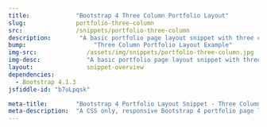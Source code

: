 ```yaml
---
title:             "Bootstrap 4 Three Column Portfolio Layout"
slug:              portfolio-three-column
src:               /snippets/portfolio-three-column
description:	    "A basic portfolio page layout snippet with three content columns and equal card heights built with Bootstrap 4"
bump:			        "Three Column Portfolio Layout Example"
img-src:	    	  /assets/img/snippets/portfolio-three-column.jpg
img-desc:		      "A basic portfolio page layout snippet with three content columns and equal card heights built with Bootstrap 4"
layout:		    	  snippet-overview
dependencies:     
  - Bootstrap 4.1.3
jsfiddle-id: "b7uLpqsk"

meta-title:        "Bootstrap 4 Portfolio Layout Snippet - Three Columns"
meta-description:  "A CSS only, responsive Bootstrap 4 portfolio page layout example with three columns of content."
---
```

